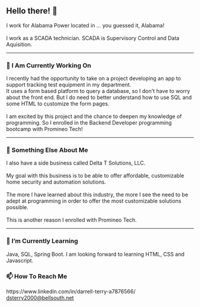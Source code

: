 ### <h2>Hello there! 👋</h2>

<!--
- 🔭 I’m currently working on ... 
- 🌱 I’m currently learning ...
- 👯 I’m looking to collaborate on ...
- 🤔 I’m looking for help with ...
- 💬 Ask me about ...
- 📫 How to reach me: ...
- ⚡ Fun fact: ...
-->

I work for Alabama Power located in ... you guessed it, Alabama! <br><br>
I work as a SCADA technician. SCADA is Supervisory Control and Data Aquisition.

<hr>
<h3>🔭 I Am Currently Working On</h3>
I recently had the opportunity to take on a project developing an app to support tracking test equipment in my department.<br>
It uses a form based platform to query a database, so I don't have to worry about the front end. But I do need to better understand how to use SQL and some HTML to customize the form pages.<br><br>
I am excited by this project and the chance to deepen my knowledge of programming. So I enrolled in the Backend Developer programming bootcamp with Promineo Tech!
<hr>
<h3>🔭 Something Else About Me</h3>
I also have a side business called Delta T Solutions, LLC.<br><br>
My goal with this business is to be able to offer affordable, customizable home security and automation solutions.<br><br>
The more I have learned about this industry, the more I see the need to be adept at programming in order to offer the most customizable solutions possible.<br><br> This is another reason I enrolled with Promineo Tech. 
<hr>
<h3>🌱 I’m Currently Learning</h3>
Java, SQL, Spring Boot. I am looking forward to learning HTML, CSS and Javascript. 
<h3>📫 How To Reach Me</h3>
https://www.linkedin.com/in/darrell-terry-a7876566/<br>
<a href="mailto:dsterry2000@bellsouth.net">dsterry2000@bellsouth.net</a>
